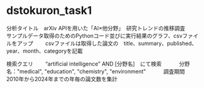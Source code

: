 # dstokuron_task1
分析タイトル　arXiv APIを用いた「AI×他分野」　研究トレンドの推移調査　　
サンプルデータ取得のためのPythonコード並びに実行結果のグラフ、csvファイルをアップ　　
csvファイルは取得した論文の　title、summary、published、year、month、categoryを記載　　

検索クエリ　　
 “artificial intelligence” AND [分野名]　にて検索　　
　分野名："medical", "education", "chemistry", "environment"　　　
調査期間　　
　2010年から2024年までの年毎の論文数を集計　　
